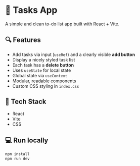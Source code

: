 # 📝 Tasks App

A simple and clean to-do list app built with React + Vite.

## 🔍 Features
- Add tasks via input (`useRef`) and a clearly visible **add button**
- Display a nicely styled task list
- Each task has a **delete button**
- Uses `useState` for local state
- Global state via `useContext`
- Modular, readable components
- Custom CSS styling in `index.css`

## 🚀 Tech Stack
- React
- Vite
- CSS

## 💻 Run locally
```bash
npm install
npm run dev

